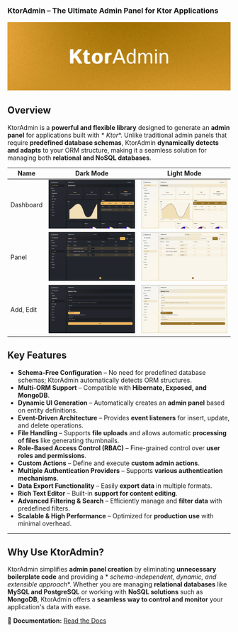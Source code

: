### **KtorAdmin – The Ultimate Admin Panel for Ktor Applications**

![KtorAdmin Banner](/art/banner.jpg)

## **Overview**

KtorAdmin is a **powerful and flexible library** designed to generate an **admin panel** for applications built with *
*Ktor**. Unlike traditional admin panels that require **predefined database schemas**, KtorAdmin **dynamically detects
and adapts** to your ORM structure, making it a seamless solution for managing both **relational and NoSQL databases**.

| Name      | Dark Mode                        | Light Mode                         |
|-----------|----------------------------------|------------------------------------|
| Dashboard | ![Dark](/art/dark_dahsobard.png) | ![Light](/art/light_dahsobard.png) |
| Panel     | ![Dark](/art/panel_dark.png)     | ![Light](/art/panel_light.png)     |
| Add, Edit | ![Dark](/art/upsert_dark.png)    | ![Light](/art/upsert_light.png)    |

## **Key Features**

- **Schema-Free Configuration** – No need for predefined database schemas; KtorAdmin automatically detects ORM
  structures.
- **Multi-ORM Support** – Compatible with **Hibernate, Exposed, and MongoDB**.
- **Dynamic UI Generation** – Automatically creates an **admin panel** based on entity definitions.
- **Event-Driven Architecture** – Provides **event listeners** for insert, update, and delete operations.
- **File Handling** – Supports **file uploads** and allows automatic **processing of files** like generating thumbnails.
- **Role-Based Access Control (RBAC)** – Fine-grained control over **user roles and permissions**.
- **Custom Actions** – Define and execute **custom admin actions**.
- **Multiple Authentication Providers** – Supports **various authentication mechanisms**.
- **Data Export Functionality** – Easily **export data** in multiple formats.
- **Rich Text Editor** – Built-in **support for content editing**.
- **Advanced Filtering & Search** – Efficiently manage and **filter data** with predefined filters.
- **Scalable & High Performance** – Optimized for **production use** with minimal overhead.

---

## **Why Use KtorAdmin?**

KtorAdmin simplifies **admin panel creation** by eliminating **unnecessary boilerplate code** and providing a *
*schema-independent, dynamic, and extensible approach**. Whether you are managing **relational databases** like **MySQL
and PostgreSQL** or working with **NoSQL solutions** such as **MongoDB**, KtorAdmin offers a **seamless way to control
and monitor** your application's data with ease.

📖 **Documentation:** [Read the Docs](https://amirreza-gholami.gitbook.io/ktor-admin)
